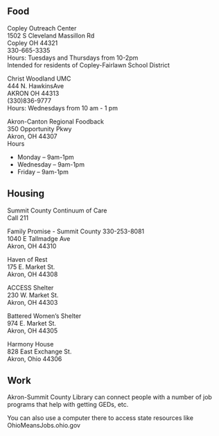 ## Food

Copley Outreach Center\
1502 S Cleveland Massillon Rd\
Copley OH 44321 \
330-665-3335\
Hours: Tuesdays and Thursdays from 10-2pm\
Intended for residents of Copley-Fairlawn School District

Christ Woodland UMC\
444 N. HawkinsAve\
AKRON OH 44313\
(330)836-9777\
Hours: Wednesdays from 10 am - 1 pm

Akron-Canton Regional Foodback\
350 Opportunity Pkwy\
Akron, OH 44307\
Hours
* Monday – 9am-1pm
* Wednesday – 9am-1pm
* Friday – 9am-1pm

## Housing

Summit County Continuum of Care\
Call 211

Family Promise - Summit County
330-253-8081\
1040 E Tallmadge Ave\
Akron, OH 44310

Haven of Rest\
175 E. Market St.\
Akron, OH 44308

ACCESS Shelter\
230 W. Market St.\
Akron, OH 44303

Battered Women’s Shelter\
974 E. Market St.\
Akron, OH 44305

Harmony House\
828 East Exchange St.\
Akron, Ohio 44306

## Work

Akron-Summit County Library can connect people with a number of job programs that help with getting GEDs, etc.

You can also use a computer there to access state resources like OhioMeansJobs.ohio.gov



